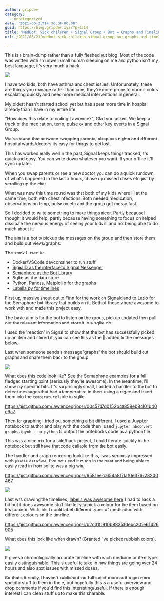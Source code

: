 ```yaml
---
author: gripdev
category:
  - uncategorized
date: "2021-06-21T14:36:38+00:00"
guid: https://blog.gripdev.xyz/?p=1514
title: 'MedBot: Sick children + Signal Group + Bot = Graphs and Timelines'
url: /2021/06/21/medbot-sick-children-signal-group-bot-graphs-and-timelines/

---
```

This is a brain-dump rather than a fully fleshed out blog. Most of the code was written with an unwell small human sleeping on me and python isn't my best language, it's very much a hack.

[![](/wp-content/uploads/2021/06/screenshot-2021-06-19-at-08.06.37.png)](/wp-content/uploads/2021/06/screenshot-2021-06-19-at-08.06.37.png)

I have two kids, both have asthma and chest issues. Unfortunately, these are things you manage rather than cure, they're more prone to normal colds escalating quickly and need more medical interventions in general.

My oldest hasn't started school yet but has spent more time in hospital already than I have in my entire life.

"How does this relate to coding Lawrence?", Glad you asked. We keep a track of the medication, temp, pulse ox and other key events in a Signal Group.

We've found that between swapping parents, sleepless nights and different hospital wards/doctors its easy for things to get lost.

This has worked really well in the past, Signal keeps things tracked, it's quick and easy. You can write down whatever you want. If your offline it'll sync up later.

When you swap parents or see a new doctor you can do a quick rundown of what's happened in the last x hours, chase up missed doses etc just by scrolling up the chat.

What was new this time round was that both of my kids where ill at the same time, both with chest infections. Both needed medication, observations on temp, pulse ox etc and the group got messy fast.

So I decided to write something to make things nicer. Partly because I thought it would help, partly because having something to focus on helped dissipate the nervous energy of seeing your kids ill and not being able to do much about it.

The aim is a bot to pickup the messages on the group and then store them and build out views/graphs.

The stack I used is:

- Docker/VSCode devcontainer to run stuff
- [SignalD as the interface to Signal Messenger](https://gitlab.com/signald/signald)
- [Semaphore as the Bot Library](https://github.com/lwesterhof/semaphore)
- Sqlite as the data store
- Python, Pandas, Matplotlib for the graphs
- [Labella py for timelines](https://github.com/GjjvdBurg/labella.py)

First up, massive shout out to Finn for the work on Signald and to Lazlo for the Semaphore bot library that builds on it. Both of these where awesome to work with and made this project easy.

The basic aim is for the bot to listen on the group, pickup updated then pull out the relevant information and store it in a sqlite db.

I used the 'reaction' in Signal to show that the bot has successfully picked up an item and stored it, you can see this as the 💾 added to the messages below.

Last when someone sends a message 'graphs' the bot should build out graphs and share them back to the group.

[![](/wp-content/uploads/2021/06/image-2.png)](/wp-content/uploads/2021/06/image-2.png)

What does this code look like? See the Semaphone examples for a full fledged starting point (seriously they're awesome). In the meantime, I'll show my specific bits. It's surprisingly small, I added a handler to the bot to detect messages that had a temperature in them using a regex and insert them into the `temperature` table in sqlite.

https://gist.github.com/lawrencegripper/00c57d7d0152b49859eb84101b40e9a7

Then for graphing I tried out something a bit different. I used a Juypiter notebook to author and play with the code then I used `jupyter nbconvert graphs.ipynb --to python` to output the notebooks code as a python file.

This was a nice mix for a side/hack project, I could iterate quickly in the notebook but still have that code callable from the bot easily.

The handler and graph rendering look like this, I was seriously impressed with `pandas` `datafame`, I've not used it much in the past and being able to easily read in from sqlite was a big win.

https://gist.github.com/lawrencegripper/9581ee2c654a8171af0e376628200467

[![](/wp-content/uploads/2021/06/image-5.png)](/wp-content/uploads/2021/06/image-5.png)

Last was drawing the timelines, [labella was awesome here](https://github.com/GjjvdBurg/labella.py/blob/master/examples/timeline_kit_1.pdf), I had to hack a bit but it does awesome stuff like let you pick a colour for the item based on it's content. With this I could label different types of medication with different colours on the timeline.

https://gist.github.com/lawrencegripper/b2c31fc910b88353debc202e61426905

What does this look like when drawn? (Granted I've picked rubbish colors).

[![](/wp-content/uploads/2021/06/image-3.png)](/wp-content/uploads/2021/06/image-3.png)

It gives a chronologically accurate timeline with each medicine or item type easily distinguishable. This is useful to take in how things are going over 24 hours and also spot issues with missed doses.

So that's it really, I haven't published the full set of code as it's got more specific stuff to them in there, but hopefully this is a useful overview and drop comments if you'd find this interesting/useful. If there is enough interest I can clean stuff up to make this sharable.
